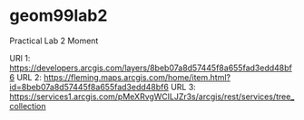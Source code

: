 # geom99lab2
Practical Lab 2 Moment

URl 1: https://developers.arcgis.com/layers/8beb07a8d57445f8a655fad3edd48bf6
URL 2: https://fleming.maps.arcgis.com/home/item.html?id=8beb07a8d57445f8a655fad3edd48bf6
URL 3: https://services1.arcgis.com/pMeXRvgWClLJZr3s/arcgis/rest/services/tree_collection
